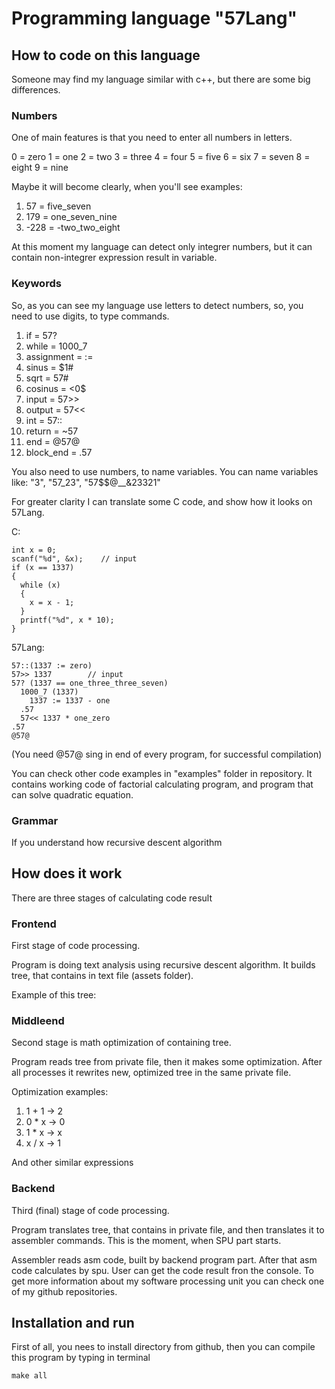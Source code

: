 # Programming language "57Lang"

## How to code on this language
Someone may find my language similar with c++, but there are some big differences.

### Numbers
One of main features is that you need to enter all numbers in letters.

0 = zero
1 = one
2 = two
3 = three
4 = four
5 = five
6 = six
7 = seven
8 = eight
9 = nine

Maybe it will become clearly, when you'll see examples:

1. 57   = five_seven
2. 179  = one_seven_nine
3. -228 = -two_two_eight

At this moment my language can detect only integrer numbers, but it can contain non-integrer expression result in variable.

### Keywords
So, as you can see my language use letters to detect numbers, so, you need to use digits, to type commands.

1. if         = 57?
2. while      = 1000_7
3. assignment = :=
4. sinus      = $1#
5. sqrt       = 57#
6. cosinus    = <0$
7. input      = 57>>
8. output     = 57<<
9. int        = 57::
10. return    = ~57
11. end       = @57@
12. block_end = .57

You also need to use numbers, to name variables. You can name variables like: "3", "57_23", "57$$@__&23321"

For greater clarity I can translate some C code, and show how it looks on 57Lang.

C:
```
int x = 0;
scanf("%d", &x);    // input
if (x == 1337)
{
  while (x)
  {
    x = x - 1;
  }
  printf("%d", x * 10);
}
```

57Lang:
```
57::(1337 := zero)
57>> 1337        // input
57? (1337 == one_three_three_seven)
  1000_7 (1337)
    1337 := 1337 - one
  .57
  57<< 1337 * one_zero
.57
@57@
```

(You need @57@ sing in end of every program, for successful compilation)

You can check other code examples in "examples" folder in repository. It contains working code of factorial calculating program, and program that can solve quadratic equation.

### Grammar
If you understand how recursive descent algorithm


## How does it work
There are three stages of calculating code result

### Frontend
First stage of code processing.

Program is doing text analysis using recursive descent algorithm. It builds tree, that contains in text file (assets folder).

Example of this tree:

### Middleend

Second stage is math optimization of containing tree.

Program reads tree from private file, then it makes some optimization. After all processes it rewrites new, optimized tree in the same private file.

Optimization examples:

1. 1 + 1  -> 2
2. 0 * x  -> 0
3. 1 * x  -> x
4. x / x  -> 1

And other similar expressions

### Backend

Third (final) stage of code processing.

Program translates tree, that contains in private file, and then translates it to assembler commands. This is the moment, when SPU part starts.

Assembler reads asm code, built by backend program part. After that asm code calculates by spu. User can get the code result fron the console. To get more information about my software processing unit you can check one of my github repositories.


## Installation and run
First of all, you nees to install directory from github, then you can compile this program by typing in terminal
```
make all
```
